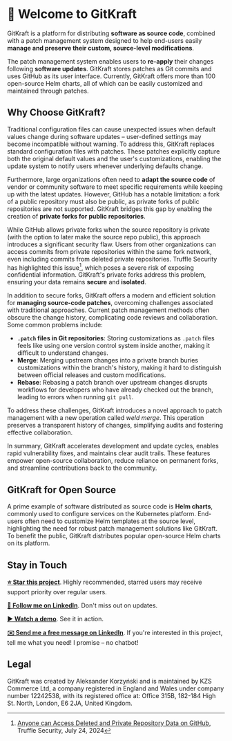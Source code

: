 <!--
  SPDX-License-Identifier: GPL-2.0-only

  GitKraft: source code distribution and customization
  Copyright (C) 2025  GitKraft Authors

  This program is free software; you can redistribute it and/or modify
  it under the terms of the GNU General Public License version 2 as
  published by the Free Software Foundation.

  This program is distributed in the hope that it will be useful,
  but WITHOUT ANY WARRANTY; without even the implied warranty of
  MERCHANTABILITY or FITNESS FOR A PARTICULAR PURPOSE.  See the
  GNU General Public License for more details.

  You should have received a copy of the GNU General Public License along
  with this program; if not, see <https://www.gnu.org/licenses/>.
-->

# 👋 Welcome to GitKraft

GitKraft is a platform for distributing **software as source code**, combined with a patch management system designed to help end-users easily **manage and preserve their custom, source-level modifications**.

The patch management system enables users to **re-apply** their changes following **software updates**. GitKraft stores patches as Git commits and uses GitHub as its user interface. Currently, GitKraft offers more than 100 open-source Helm charts, all of which can be easily customized and maintained through patches.

## Why Choose GitKraft?

Traditional configuration files can cause unexpected issues when default values change during software updates – user-defined settings may become incompatible without warning. To address this, GitKraft replaces standard configuration files with patches. These patches explicitly capture both the original default values and the user's customizations, enabling the update system to notify users whenever underlying defaults change. 

Furthermore, large organizations often need to **adapt the source code** of vendor or community software to meet specific requirements while keeping up with the latest updates. However, GitHub has a notable limitation: a fork of a public repository must also be public, as private forks of public repositories are not supported. GitKraft bridges this gap by enabling the creation of **private forks for public repositories**.

While GitHub allows private forks when the source repository is private (with the option to later make the source repo public), this approach introduces a significant security flaw. Users from other organizations can access commits from private repositories within the same fork network, even including commits from deleted private repositories. Truffle Security has highlighted this issue[^Truffle], which poses a severe risk of exposing confidential information. GitKraft's private forks address this problem, ensuring your data remains **secure** and **isolated**.

In addition to secure forks, GitKraft offers a modern and efficient solution for **managing source-code patches**, overcoming challenges associated with traditional approaches. Current patch management methods often obscure the change history, complicating code reviews and collaboration. Some common problems include:

- **`.patch` files in Git repositories**: Storing customizations as `.patch` files feels like using one version control system inside another, making it difficult to understand changes.
- **Merge**: Merging upstream changes into a private branch buries customizations within the branch's history, making it hard to distinguish between official releases and custom modifications.
- **Rebase**: Rebasing a patch branch over upstream changes disrupts workflows for developers who have already checked out the branch, leading to errors when running `git pull`.

To address these challenges, GitKraft introduces a novel approach to patch management with a new operation called _weld merge_. This operation preserves a transparent history of changes, simplifying audits and fostering effective collaboration.

In summary, GitKraft accelerates development and update cycles, enables rapid vulnerability fixes, and maintains clear audit trails. These features empower open-source collaboration, reduce reliance on permanent forks, and streamline contributions back to the community.

## GitKraft for Open Source

A prime example of software distributed as source code is **Helm charts**, commonly used to configure services on the Kubernetes platform. End-users often need to customize Helm templates at the source level, highlighting the need for robust patch management solutions like GitKraft. To benefit the public, GitKraft distributes popular open-source Helm charts on its platform.

## Stay in Touch

**[⭐ Star this project](https://github.com/gitkraft/gitkraft)**. Highly recommended, starred users may receive support priority over regular users.

**[📲 Follow me on LinkedIn](https://www.linkedin.com/in/akorzy)**. Don't miss out on updates.

**[▶️ Watch a demo](https://www.youtube.com/watch?v=G8VT_YaDY5U)**. See it in action.

**[✉️ Send me a free message on LinkedIn](https://www.linkedin.com/in/akorzy)**. If you're interested in this project, tell me what you need! I promise – no chatbot!

## Legal

GitKraft was created by Aleksander Korzyński and is maintained by KZS Commerce Ltd,
a company registered in England and Wales under company number 12242538,
with its registered office at:
Office 315B, 182-184 High St. North, London, E6 2JA, United Kingdom.

[^Truffle]: [Anyone can Access Deleted and Private Repository Data on GitHub](https://trufflesecurity.com/blog/anyone-can-access-deleted-and-private-repo-data-github), Truffle Security, July 24, 2024
